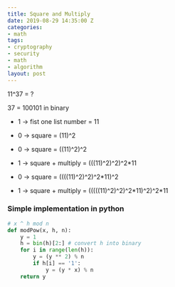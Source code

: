 ```yaml
---
title: Square and Multiply
date: 2019-08-29 14:35:00 Z
categories:
- math
tags:
- cryptography
- security
- math
- algorithm
layout: post
---
```


11^37 = ?

37 = 100101 in binary

* 1 -> fist one list number          = 11

* 0 -> square                                    = (11)^2

* 0 -> square                                    = ((11)^2)^2

* 1 -> square \+ multiply              = (((11)^2)^2)^2\*11

* 0 -> square                                    = ((((11)^2)^2)^2\*11)^2

* 1 -> square \+ multiply              = (((((11)^2)^2)^2\*11)^2)^2\*11


<!--more-->

### Simple implementation in python

```python
# x ^ h mod n
def modPow(x, h, n):
    y = 1
    h = bin(h)[2:] # convert h into binary
    for i in range(len(h)):
        y = (y ** 2) % n
        if h[i] == '1':
            y = (y * x) % n
    return y
```
